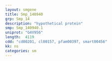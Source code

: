 ```yaml
---
layout: smgene
title: Smp_140940
grp: Smp_14
description: "hypothetical protein"
smp: Smp_140940.1
uniprot: "G4V956"
length:  4119
cdd: "cd00201, cl00157, pfam00397, smart00456"
kk: ns
categories: sm
---
```

